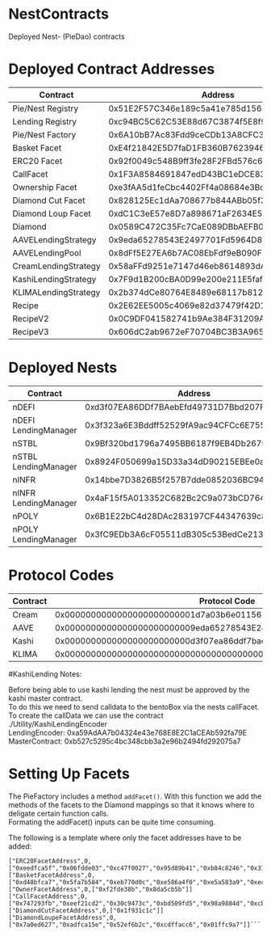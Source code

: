 # NestContracts
Deployed Nest- (PieDao) contracts

# Deployed Contract Addresses

Contract  	  					| Address									|Etherscan 																		|
--------------------------------| ------------------------------------------|-------------------------------------------------------------------------------|
Pie/Nest Registry  				| 0x51E2F57C346e189c5a41e785d1563f93CCb8FaA1|[Link](https://polygonscan.com/address/0x51E2F57C346e189c5a41e785d1563f93CCb8FaA1)|
Lending Registry  				| 0xc94BC5C62C53E88d67C3874f5E8f91c6a99656ca|[Link](https://polygonscan.com/address/0xc94BC5C62C53E88d67C3874f5E8f91c6a99656ca)|
Pie/Nest Factory  				| 0x6A10bB7Ac83Fdd9ceCDb13A8CFC3FC0A017912E2|[Link](https://polygonscan.com/address/0x6A10bB7Ac83Fdd9ceCDb13A8CFC3FC0A017912E2)|
Basket Facet					| 0xE4f21842E5D7faD1FB360B7623946376db94fEF3|[Link](https://polygonscan.com/address/0xE4f21842E5D7faD1FB360B7623946376db94fEF3)|
ERC20 Facet     				| 0x92f0049c548B9ff3fe28F2FBd576c6DAF20bEcf2|[Link](https://polygonscan.com/address/0x92f0049c548B9ff3fe28F2FBd576c6DAF20bEcf2)|								
CallFacet						| 0x1F3A8584691847edD43BC1eDCE83F9B1B7d7555B|[Link](https://polygonscan.com/address/0x1F3A8584691847edD43BC1eDCE83F9B1B7d7555B)|	
Ownership Facet					| 0xe3fAA5d1feCbc4402Ff4a08684e3BcF70732C2e0|[Link](https://polygonscan.com/address/0xe3fAA5d1feCbc4402Ff4a08684e3BcF70732C2e0)|	
Diamond Cut Facet				| 0x828125Ec1dAa708677b844ABb05f339741C81d25|[Link](https://polygonscan.com/address/0x828125Ec1dAa708677b844ABb05f339741C81d25)|						
Diamond Loup Facet				| 0xdC1C3eE57e8D7a898671aF2634E57B6cc7c81F57|[Link](https://polygonscan.com/address/0xdC1C3eE57e8D7a898671aF2634E57B6cc7c81F57)|							
Diamond		   					| 0x0589C472C35Fc7CaE089DBbAEFB050dD642Ce481|[Link](https://polygonscan.com/address/0x0589C472C35Fc7CaE089DBbAEFB050dD642Ce481)|						
AAVELendingStrategy				| 0x9eda65278543E2497701Fd5964D86b880d2DCB98|[Link](https://polygonscan.com/address/0x9eda65278543E2497701Fd5964D86b880d2DCB98)|																			|	
AAVELendingPool  				| 0x8dFf5E27EA6b7AC08EbFdf9eB090F32ee9a30fcf|[Link](https://polygonscan.com/address/0x8dFf5E27EA6b7AC08EbFdf9eB090F32ee9a30fcf)|
CreamLendingStrategy  			| 0x58aFFd9251e7147d46eb8614893dA2B37AdfcB28|[Link](https://polygonscan.com/address/0x58aFFd9251e7147d46eb8614893dA2B37AdfcB28)|
KashiLendingStrategy  			| 0x7F9d1B200cBA0D99e200e211E5fafFBE880DF41F|[Link](https://polygonscan.com/address/0x7F9d1B200cBA0D99e200e211E5fafFBE880DF41F)|
KLIMALendingStrategy  			| 0x2b374dCe80764E8489e68117b8121F58460Eb520|[Link](https://polygonscan.com/address/0x2b374dCe80764E8489e68117b8121F58460Eb520)|
Recipe  						| 0x2E62EE5005c4069e82d37479f42D1a7Aa2C1B8ba|[Link](https://polygonscan.com/address/0x2E62EE5005c4069e82d37479f42D1a7Aa2C1B8ba)|
RecipeV2  						| 0x0C9DF041582741b9Ae384F31209A6Dc7ea6B9Bcb|[Link](https://polygonscan.com/address/0x0C9DF041582741b9Ae384F31209A6Dc7ea6B9Bcb)|
RecipeV3  						| 0x606dC2ab9672eF70704BC3B3A9654B2136796754|[Link](https://polygonscan.com/address/0x606dC2ab9672eF70704BC3B3A9654B2136796754)|

# Deployed Nests

Contract  	  					| Address									|Etherscan 																		|
--------------------------------| ------------------------------------------|-------------------------------------------------------------------------------|
nDEFI							| 0xd3f07EA86DDf7BAebEfd49731D7Bbd207FedC53B|[Link](https://polygonscan.com/address/0xd3f07EA86DDf7BAebEfd49731D7Bbd207FedC53B)|
nDEFI LendingManager  			| 0x3f323a6E3Bddff52529fA9ac94CFCc6E755A0242|[Link](https://polygonscan.com/address/0x3f323a6E3Bddff52529fA9ac94CFCc6E755A0242)|
nSTBL							| 0x9Bf320bd1796a7495BB6187f9EB4Db2679b74eD3|[Link](https://polygonscan.com/address/0x9Bf320bd1796a7495BB6187f9EB4Db2679b74eD3)|
nSTBL LendingManager  			| 0x8924F050699a15D33a34dD90215EBEe0aD72e9C3|[Link](https://polygonscan.com/address/0x8924F050699a15D33a34dD90215EBEe0aD72e9C3)|
nINFR							| 0x14bbe7D3826B5f257B7dde0852036BC94C323ccA|[Link](https://polygonscan.com/address/0x14bbe7D3826B5f257B7dde0852036BC94C323ccA)|
nINFR LendingManager  			| 0x4aF15f5A013352C682Bc2C9a073bCD76459EB255|[Link](https://polygonscan.com/address/0x4aF15f5A013352C682Bc2C9a073bCD76459EB255)|
nPOLY							| 0x6B1E22bC4d28DAc283197CF44347639c8360ECE6|[Link](https://polygonscan.com/address/0x6B1E22bC4d28DAc283197CF44347639c8360ECE6)|
nPOLY LendingManager  			| 0x3fC9EDb3A6cF05511dB305c53BedCe2138B72E82|[Link](https://polygonscan.com/address/0x3fC9EDb3A6cF05511dB305c53BedCe2138B72E82)|

# Protocol Codes

Contract  	  					| Protocol Code									                    |
--------------------------------| ------------------------------------------------------------------|
Cream 							| 0x0000000000000000000000001d7a03b6e011561074c9da9572a374bd15928d18|
AAVE  							| 0x0000000000000000000000009eda65278543E2497701Fd5964D86b880d2DCB98|
Kashi  							| 0x000000000000000000000000d3f07ea86ddf7baebefd49731d7bbd207fedc53b|
KLIMA  							| 0x0000000000000000000000000000000000000000000000000000000000000001|


#KashiLending Notes: 

Before being able to use kashi lending the nest must be approved by the kashi master contract. <br />
To do this we need to send calldata to the bentoBox via the nests callFacet. <br />
To create the callData we can use the contract ./Utility/KashiLendingEncoder <br />
LendingEncoder: 0xa59AdAA7b04324e43e768E8E2C1aCEAb592fa79E <br />
MasterContract: 0xb527c5295c4bc348cbb3a2e96b2494fd292075a7 <br />

# Setting Up Facets

The PieFactory includes a method `addFacet()`. With this function we add the methods of the facets to the Diamond mappings so that it knows where to deligate certain function calls.<br />
Formating the addFacet() inputs can be quite time consuming. <br />

The following is a template where only the facet addresses have to be added:
```
["ERC20FacetAddress",0,["0xeedfca5f","0x06fdde03","0xc47f0027","0x95d89b41","0xb84c8246","0x313ce567","0x40c10f19","0x9dc29fac","0x095ea7b3","0xd73dd623","0x66188463","0xa9059cbb","0x23b872dd","0xdd62ed3e","0x70a08231","0x18160ddd"]]
["BasketFacetAddress",0,["0xd48bfca7","0x5fa7b584","0xeb770d0c","0xe586a4f0","0xe5a583a9","0xecb0116a","0xef512424","0xad293cf2","0x5a0a3d82","0xd908c3e5","0x8a8257dd","0x9d3f7dd4","0xfff3087c","0x366254e8","0x34e7a19f","0xbe1d24ad","0xec9c2b39","0x5d44c9cb","0x7e5852d9","0xaecb9356","0x560ad134","0xd3e15747","0x47786d37","0xe3d670d7","0xaa6ca808","0x554d578d","0x371babdc","0x23817b8e","0xddbcb5fa","0xf50ab0de","0x9baf58d2","0x3809283a","0x6ed93dd0","0xf47c84c5"]]	
["OwnerFacetAddress",0,["0xf2fde38b","0x8da5cb5b"]]
["CallFacetAddress",0,["0x747293fb","0xeef21cd2","0x30c9473c","0xbd509fd5","0x98a9884d","0xcb6e7a89","0xdd8d4c40","0xbf29b3a7"]]
["DiamondCutFacetAddress",0,["0x1f931c1c"]]
["DiamondLoupeFacetAddress",0,["0x7a0ed627","0xadfca15e","0x52ef6b2c","0xcdffacc6","0x01ffc9a7"]]```